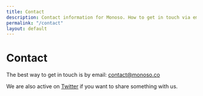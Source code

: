 ```yaml
---
title: Contact
description: Contact information for Monoso. How to get in touch via email.
permalink: "/contact"
layout: default
---
```


# Contact

The best way to get in touch is by email: <a href='mailto:contact@monoso.co'>contact@monoso.co</a>

We are also active on <a href='https://twitter.com/monoso_co'>Twitter</a> if you want to share something with us.
